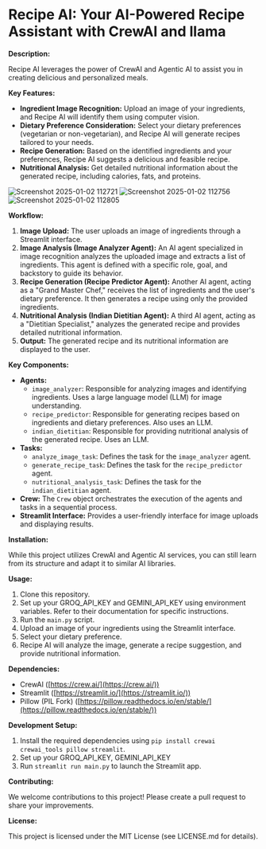 # Recipe AI: Your AI-Powered Recipe Assistant with CrewAI and llama

**Description:**

Recipe AI leverages the power of CrewAI and Agentic AI to assist you in creating delicious and personalized meals.

**Key Features:**

-   **Ingredient Image Recognition:** Upload an image of your ingredients, and Recipe AI will identify them using computer vision.
-   **Dietary Preference Consideration:** Select your dietary preferences (vegetarian or non-vegetarian), and Recipe AI will generate recipes tailored to your needs.
-   **Recipe Generation:** Based on the identified ingredients and your preferences, Recipe AI suggests a delicious and feasible recipe.
-   **Nutritional Analysis:** Get detailed nutritional information about the generated recipe, including calories, fats, and proteins.

![Screenshot 2025-01-02 112721](https://github.com/user-attachments/assets/d6ce11aa-9c2d-481f-9208-209dfc92e6a1)
![Screenshot 2025-01-02 112756](https://github.com/user-attachments/assets/acc77ac2-349d-4663-a408-bab06fdfc766)
![Screenshot 2025-01-02 112805](https://github.com/user-attachments/assets/03e30ddc-2c73-4cb3-ab9d-5785db26e017)


**Workflow:**

1.  **Image Upload:** The user uploads an image of ingredients through a Streamlit interface.
2.  **Image Analysis (Image Analyzer Agent):** An AI agent specialized in image recognition analyzes the uploaded image and extracts a list of ingredients. This agent is defined with a specific role, goal, and backstory to guide its behavior.
3.  **Recipe Generation (Recipe Predictor Agent):** Another AI agent, acting as a "Grand Master Chef," receives the list of ingredients and the user's dietary preference. It then generates a recipe using only the provided ingredients.
4.  **Nutritional Analysis (Indian Dietitian Agent):** A third AI agent, acting as a "Dietitian Specialist," analyzes the generated recipe and provides detailed nutritional information.
5.  **Output:** The generated recipe and its nutritional information are displayed to the user.

**Key Components:**

-   **Agents:**
    -   `image_analyzer`: Responsible for analyzing images and identifying ingredients. Uses a large language model (LLM) for image understanding.
    -   `recipe_predictor`: Responsible for generating recipes based on ingredients and dietary preferences. Also uses an LLM.
    -   `indian_dietitian`: Responsible for providing nutritional analysis of the generated recipe. Uses an LLM.
-   **Tasks:**
    -   `analyze_image_task`: Defines the task for the `image_analyzer` agent.
    -   `generate_recipe_task`: Defines the task for the `recipe_predictor` agent.
    -   `nutritional_analysis_task`: Defines the task for the `indian_dietitian` agent.
-   **Crew:** The `Crew` object orchestrates the execution of the agents and tasks in a sequential process.
-   **Streamlit Interface:** Provides a user-friendly interface for image uploads and displaying results.


**Installation:**

While this project utilizes CrewAI and Agentic AI services, you can still learn from its structure and adapt it to similar AI libraries.

**Usage:**

1.  Clone this repository.
2.  Set up your GROQ_API_KEY and GEMINI_API_KEY using environment variables. Refer to their documentation for specific instructions.
3.  Run the `main.py` script.
4.  Upload an image of your ingredients using the Streamlit interface.
5.  Select your dietary preference.
6.  Recipe AI will analyze the image, generate a recipe suggestion, and provide nutritional information.

**Dependencies:**

-   CrewAI ([https://crew.ai/](https://crew.ai/))
-   Streamlit ([https://streamlit.io/](https://streamlit.io/))
-   Pillow (PIL Fork) ([https://pillow.readthedocs.io/en/stable/](https://pillow.readthedocs.io/en/stable/))

**Development Setup:**

1.  Install the required dependencies using `pip install crewai crewai_tools pillow streamlit`.
2.  Set up your GROQ_API_KEY, GEMINI_API_KEY
3.  Run `streamlit run main.py` to launch the Streamlit app.

**Contributing:**

We welcome contributions to this project! Please create a pull request to share your improvements.

**License:**

This project is licensed under the MIT License (see LICENSE.md for details).


